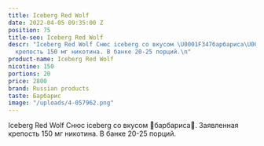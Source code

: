 ```yaml
---
title: Iceberg Red Wolf
date: 2022-04-05 09:35:00 Z
position: 75
title-seo: Iceberg Red Wolf
descr: "Iceberg Red Wolf Снюс iceberg со вкусом \U0001F347барбариса\U0001F347. Заявленная
  крепость 150 мг никотина. В банке 20-25 порций.\n"
product-name: Iceberg Red Wolf
nicotine: 150
portions: 20
price: 2800
brand: Russian products
taste: Барбарис
image: "/uploads/4-057962.png"
---
```


Iceberg Red Wolf Снюс iceberg со вкусом 🍇барбариса🍇. Заявленная крепость 150 мг никотина. В банке 20-25 порций.
